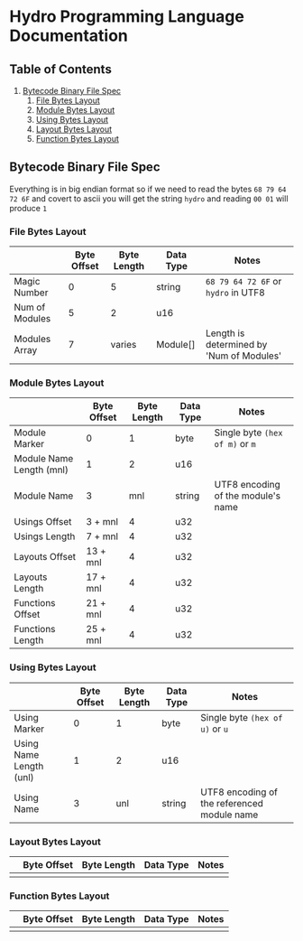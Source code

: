 # Hydro Programming Language Documentation

## Table of Contents
1. [Bytecode Binary File Spec](#bytecode-binary-file-spec)
   1. [File Bytes Layout](#file-bytes-layout)
   2. [Module Bytes Layout](#module-bytes-layout)
   3. [Using Bytes Layout](#using-bytes-layout)
   4. [Layout Bytes Layout](#layout-bytes-layout)
   5. [Function Bytes Layout](#function-bytes-layout)

## Bytecode Binary File Spec

Everything is in big endian format so if we need to read the bytes  `68 79 64 72 6F` and covert to ascii you will get the string `hydro` and reading `00 01` will produce `1`

### File Bytes Layout

|                | Byte Offset | Byte Length | Data Type | Notes                                    |
|----------------|-------------|-------------|-----------|------------------------------------------|
| Magic Number   | 0           | 5           | string    | `68 79 64 72 6F` or `hydro` in UTF8      |
| Num of Modules | 5           | 2           | u16       |                                          |
| Modules Array  | 7           | varies      | Module[]  | Length is determined by 'Num of Modules' |

### Module Bytes Layout

|                          | Byte Offset | Byte Length | Data Type | Notes                              |
|--------------------------|-------------|-------------|-----------|------------------------------------|
| Module Marker            | 0           | 1           | byte      | Single byte `(hex of m)` or `m`    |
| Module Name Length (mnl) | 1           | 2           | u16       |                                    |
| Module Name              | 3           | mnl         | string    | UTF8 encoding of the module's name | 
| Usings Offset            | 3 + mnl     | 4           | u32       |                                    |
| Usings Length            | 7 + mnl     | 4           | u32       |                                    |
| Layouts Offset           | 13 + mnl    | 4           | u32       |                                    |
| Layouts Length           | 17 + mnl    | 4           | u32       |                                    |
| Functions Offset         | 21 + mnl    | 4           | u32       |                                    |
| Functions Length         | 25 + mnl    | 4           | u32       |                                    |

### Using Bytes Layout

|                         | Byte Offset | Byte Length | Data Type | Notes                                       |
|-------------------------|-------------|-------------|-----------|---------------------------------------------|
| Using Marker            | 0           | 1           | byte      | Single byte `(hex of u)` or `u`             |
| Using Name Length (unl) | 1           | 2           | u16       |                                             |
| Using Name              | 3           | unl         | string    | UTF8 encoding of the referenced module name |

### Layout Bytes Layout

| | Byte Offset | Byte Length | Data Type | Notes |
|-|-------------|-------------|-----------|-------|
| |             |             |           |       |

### Function Bytes Layout

| | Byte Offset | Byte Length | Data Type | Notes |
|-|-------------|-------------|-----------|-------|
| |             |             |           |       |
